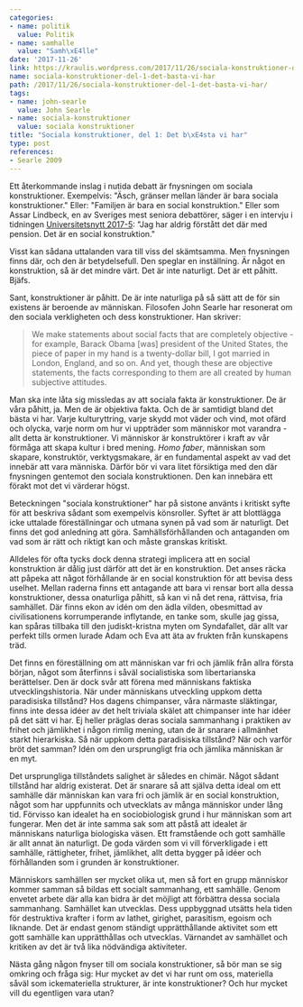 ```yaml
---
categories:
- name: politik
  value: Politik
- name: samhalle
  value: "Samh\xE4lle"
date: '2017-11-26'
link: https://kraulis.wordpress.com/2017/11/26/sociala-konstruktioner-del-1-det-basta-vi-har/
name: sociala-konstruktioner-del-1-det-basta-vi-har
path: /2017/11/26/sociala-konstruktioner-del-1-det-basta-vi-har/
tags:
- name: john-searle
  value: John Searle
- name: sociala-konstruktioner
  value: sociala konstruktioner
title: "Sociala konstruktioner, del 1: Det b\xE4sta vi har"
type: post
references:
- Searle 2009
---
```

Ett återkommande inslag i nutida debatt är fnysningen om sociala konstruktioner. Exempelvis: "Äsch, gränser mellan länder är bara sociala konstruktioner." Eller: "Familjen är bara en social konstruktion." Eller som Assar Lindbeck, en av Sveriges mest seniora debattörer, säger i en intervju i tidningen [Universitetsnytt 2017-5](http://www.su.se/polopoly_fs/1.353421.1508855863!/menu/standard/file/Universitetsnytt%20nr%205%202017.pdf): "Jag har aldrig förstått det där med pension. Det är en social konstruktion."

Visst kan sådana uttalanden vara till viss del skämtsamma. Men fnysningen finns där, och den är betydelsefull. Den speglar en inställning. Är något en konstruktion, så är det mindre värt. Det är inte naturligt. Det är ett påhitt. Bjäfs.

Sant, konstruktioner är påhitt. De är inte naturliga på så sätt att de för sin existens är beroende av människan. Filosofen John Searle har resonerat om den sociala verkligheten och dess konstruktioner. Han skriver:

> We make statements about social facts that are completely objective - for example, Barack Obama [was] president of the United States, the piece of paper in my hand is a twenty-dollar bill, I got married in London, England, and so on. And yet, though these are objective statements, the facts corresponding to them are all created by human subjective attitudes.

Man ska inte låta sig missledas av att sociala fakta är konstruktioner. De är våra påhitt, ja. Men de är objektiva fakta. Och de är samtidigt bland det bästa vi har. Varje kulturyttring, varje skydd mot väder och vind, mot ofärd och olycka, varje norm om hur vi uppträder som människor mot varandra - allt detta är konstruktioner. Vi människor är konstruktörer i kraft av vår förmåga att skapa kultur i bred mening. *Homo faber*, människan som skapare, konstruktör, verktygsmakare, är en fundamental aspekt av vad det innebär att vara människa. Därför bör vi vara litet försiktiga med den där fnysningen gentemot den sociala konstruktionen. Den kan innebära ett förakt mot det vi värderar högst.

Beteckningen "sociala konstruktioner" har på sistone använts i kritiskt syfte för att beskriva sådant som exempelvis könsroller. Syftet är att blottlägga icke uttalade föreställningar och utmana synen på vad som är naturligt. Det finns det god anledning att göra. Samhällsförhållanden och antaganden om vad som är rätt och riktigt kan och måste granskas kritiskt.

Alldeles för ofta tycks dock denna strategi implicera att en social konstruktion är dålig just därför att det är en konstruktion. Det anses räcka att påpeka att något förhållande är en social konstruktion för att bevisa dess uselhet. Mellan raderna finns ett antagande att bara vi rensar bort alla dessa konstruktioner, dessa onaturliga påhitt, så kan vi nå det rena, rättvisa, fria samhället. Där finns ekon av idén om den ädla vilden, obesmittad av civilisationens korrumperande inflytande, en tanke som, skulle jag gissa, kan spåras tillbaka till den judiskt-kristna myten om Syndafallet, där allt var perfekt tills ormen lurade Adam och Eva att äta av frukten från kunskapens träd.

Det finns en föreställning om att människan var fri och jämlik från allra första början, något som återfinns i såväl socialistiska som libertarianska berättelser. Den är dock svår att förena med människans faktiska utvecklingshistoria. När under människans utveckling uppkom detta paradisiska tillstånd? Hos dagens chimpanser, våra närmaste släktingar, finns inte dessa idéer av det helt triviala skälet att chimpanser inte har idéer på det sätt vi har. Ej heller präglas deras sociala sammanhang i praktiken av frihet och jämlikhet i någon rimlig mening, utan de är snarare i allmänhet starkt hierarkiska. Så när uppkom detta paradisiska tillstånd? När och varför bröt det samman? Idén om den ursprungligt fria och jämlika människan är en myt.

Det ursprungliga tillståndets salighet är således en chimär. Något sådant tillstånd har aldrig existerat. Det är snarare så att själva detta ideal om ett samhälle där människan kan vara fri och jämlik är en social konstruktion, något som har uppfunnits och utvecklats av många människor under lång tid. Förvisso kan idealet ha en sociobiologisk grund i hur människan som art fungerar. Men det är inte samma sak som att påstå att idealet är människans naturliga biologiska väsen. Ett framstående och gott samhälle är allt annat än naturligt. De goda värden som vi vill förverkligade i ett samhälle, rättigheter, frihet, jämlikhet, allt detta bygger på idéer och förhållanden som i grunden är konstruktioner. 

Människors samhällen ser mycket olika ut, men så fort en grupp människor kommer samman så bildas ett socialt sammanhang, ett samhälle. Genom envetet arbete där alla kan bidra är det möjligt att förbättra dessa sociala sammanhang. Samhället kan utvecklas. Dess uppbyggnad utsätts hela tiden för destruktiva krafter i form av lathet, girighet, parasitism, egoism och liknande. Det är endast genom ständigt upprätthållande aktivitet som ett gott samhälle kan upprätthållas och utvecklas. Värnandet av samhället och kritiken av det är två lika nödvändiga aktiviteter.

Nästa gång någon fnyser till om sociala konstruktioner, så bör man se sig omkring och fråga sig: Hur mycket av det vi har runt om oss, materiella såväl som ickemateriella strukturer, är inte konstruktioner? Och hur mycket vill du egentligen vara utan?
